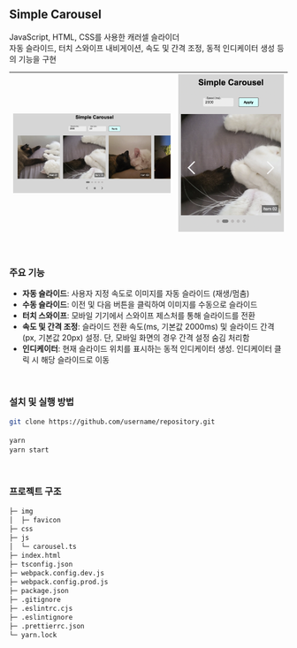 
## Simple Carousel

JavaScript, HTML, CSS를 사용한 캐러셀 슬라이더</br>
자동 슬라이드, 터치 스와이프 내비게이션, 속도 및 간격 조정, 동적 인디케이터 생성 등의 기능을 구현

| ![Image 1](./readme/img_01.png) | ![Image 2](./readme/img_02.png) |
| :-----------------------------: | :-----------------------------: |

<br />

### 주요 기능

- **자동 슬라이드**: 사용자 지정 속도로 이미지를 자동 슬라이드 (재생/멈춤)
- **수동 슬라이드**: 이전 및 다음 버튼을 클릭하여 이미지를 수동으로 슬라이드
- **터치 스와이프**: 모바일 기기에서 스와이프 제스처를 통해 슬라이드를 전환
- **속도 및 간격 조정**: 슬라이드 전환 속도(ms, 기본값 2000ms) 및 슬라이드 간격(px, 기본값 20px) 설정. 단, 모바일 화면의 경우 간격 설정 숨김 처리함
- **인디케이터**: 현재 슬라이드 위치를 표시하는 동적 인디케이터 생성. 인디케이터 클릭 시 해당 슬라이드로 이동

<br />

### 설치 및 실행 방법

```bash
git clone https://github.com/username/repository.git

yarn
yarn start
```

<br />

### 프로젝트 구조


```
├─ img
│  ├─ favicon
├─ css
├─ js
│  └─ carousel.ts 
├─ index.html
├─ tsconfig.json
├─ webpack.config.dev.js
├─ webpack.config.prod.js
├─ package.json
├─ .gitignore
├─ .eslintrc.cjs
├─ .eslintignore
├─ .prettierrc.json
└─ yarn.lock

```
